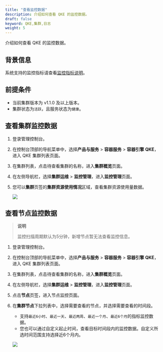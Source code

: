 ```yaml
---
title: "查看监控数据"
description: 介绍如何查看 QKE 的监控数据。
draft: false
keyword: QKE,集群,日志
weight: 5
---
```


介绍如何查看 QKE 的监控数据。

## 背景信息

系统支持的监控指标请查看[监控指标说明](../index_desc/)。

## 前提条件

- 当前集群版本为 v1.1.0 及以上版本。 
- 集群状态为`活跃`，且服务状态为`健康`。

## 查看集群监控数据

1. 登录管理控制台。

2. 在控制台顶部的导航菜单中，选择**产品与服务** > **容器服务** > **容器引擎 QKE**，进入 QKE 集群列表页面。

3. 在集群列表，点击待查看集群的名称，进入**集群概览**页面。

4. 在左侧导航栏，选择**集群运维** > **监控管理**，进入**监控管理**页面。

5. 您可以**集群**页签的**集群资源使用情况**区域，查看集群资源使用量数据。

   ![](/container/qke_plus/_images/cluster_moni_data.png)

## 查看节点监控数据

> **说明**
>
> 监控扫描周期默认为5分钟，新增节点暂无法查看监控信息。

1. 登录管理控制台。

2. 在控制台顶部的导航菜单中，选择**产品与服务** > **容器服务** > **容器引擎 QKE**，进入 QKE 集群列表页面。

3. 在集群列表，点击待查看集群的名称，进入**集群概览**页面。

4. 在左侧导航栏，选择**集群运维** > **监控管理**，进入**监控管理**页面。

5. 点击**节点**页签，进入节点监控页面。

6. 在**集群节点**下拉列表中，选择需要查看的节点，并选择需要查看的时间段。

   - 支持`最近6小时`、`最近一天`、`最近两周`、`最近一个月`、`最近6个月`的指标监控数据。
   - 您也可以通过自定义起止时间，查看目标时间段内的监控数据。自定义所选时间范围支持选择近6个月内。

   ![](/container/qke_plus/_images/node_moni_data.png)
